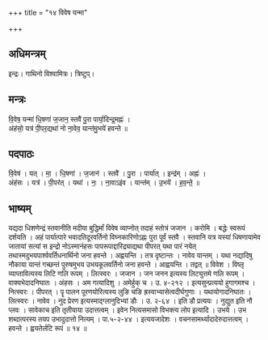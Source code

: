 +++
title = "१४ विवेष यन्मा"

+++
## अधिमन्त्रम्
इन्द्रः। गाथिनो विश्वामित्रः। त्रिष्टुप्।

## मन्त्रः
वि॒वेष॒ यन्मा॑ धि॒षणा॑ ज॒जान॒ स्तवै॑ पु॒रा पार्या॒दिन्द्र॒मह्नः॑ ।  
अंह॑सो॒ यत्र॑ पी॒पर॒द्यथा॑ नो ना॒वेव॒ यान्त॑मु॒भये॑ हवन्ते ॥

## पदपाठः
वि॒वेष॑ । यत् । मा॒ । धि॒षणा॑ । ज॒जान॑ । स्तवै॑ । पु॒रा । पार्या॑त् । इन्द्र॑म् । अह्नः॑ ।  
अंह॑सः । यत्र॑ । पी॒पर॑त् । यथा॑ । नः॒ । ना॒वाऽइ॑व । यान्त॑म् । उ॒भये॑ । ह॒व॒न्ते॒ ॥

## भाष्यम्
यद्यदा धिशणेन्द्रं स्तवानीति मदीया बुद्धिर्मां विवेष व्याप्नोत् तदाहं स्तोत्रं जजान । करोमि । बद्धेः स्वरूपं दर्शयति । अहं पार्यात्पारे भवादतिदूरवर्तिनो विघ्नकारिणोऽह्नः पुरा पूर्वं स्तवै । स्तवानि यत्र यस्यां धिषणायामेव जातायां सत्यां स इन्द्रो नोऽस्मानंहसः पापरूपाद्दारिद्र्याद्यथा पीपरत् यथा पारं नयेत् तथास्मदुभयपार्श्ववर्तिधनार्थिनो जना हवन्ते । अह्वयन्ति । तत्र दृष्टान्तः । नावेव यान्तम् । यथा नद्यादिषु नौकाया यान्तं गच्छन्तं पुरुषमुभय उभयकूलवर्तिनो जना हवन्ते । आह्वयन्ति । तद्वत् ॥ विवेश । विष्लृ व्याप्तावित्यस्य लिटि णलि रूपम् । लित्स्वरः । जजान । जन जनन इत्यस्य लिट्युत्तमे णलि रूपम् । वाक्यभेदादनिघातः । अंहसः । अम गत्यादिशु । अमेर्हुक् च । उ. ४-२१२ । इत्यसुन्प्रत्ययो हुगागमश्च । नित्स्वरः । पीपरत् । पॄ पालन पूरणयोरित्यस्य लुङि चङि ह्रस्वाभ्यासेत्वदीर्घगुणाः । यथायोगादनिघातः । लित्स्वरः । नावेव । नुद प्रेरण इत्यस्माद्ग्लानुदिभ्यां डौः । उ. २-६४ । इति डौ प्रत्ययः । नुद्युत इति नौ प्लवः । सावेकाच इति तृतीयाया उदात्तत्वम् । इवेन नित्यसमासो विभक्त्य लोप इत्यादि । उभये । उभ शब्दात्परस्य तयप उभादुदात्तो नित्यम् । पा.५-२-४४ । इत्ययजादेशः । वचनसामर्थ्यादादेरुदात्तत्वम् । हवन्ते । ह्वयतेर्लटि रूपं ॥ १४ ॥
